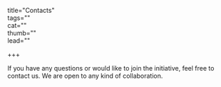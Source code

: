 title="Contacts"  
tags=""  
cat=""  
thumb=""  
lead=""  

+++

If you have any questions or would like to join the initiative, feel free to contact us. We are open to any kind of collaboration.

